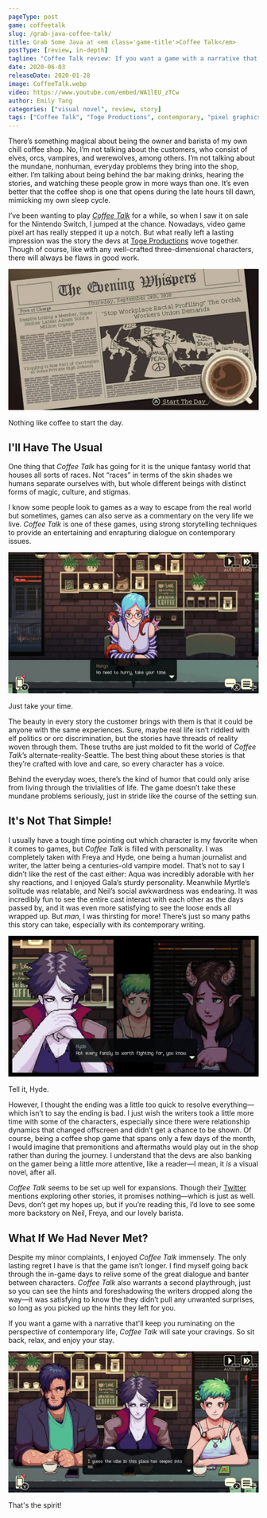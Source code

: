```yaml
---
pageType: post
game: coffeetalk
slug: /grab-java-coffee-talk/
title: Grab Some Java at <em class='game-title'>Coffee Talk</em>
postType: [review, in-depth]
tagline: "Coffee Talk review: If you want a game with a narrative that'll keep you ruminating on the perspective of contemporary life, Coffee Talk will sate your cravings. So sit back, relax, and enjoy your stay."
date: 2020-06-03
releaseDate: 2020-01-28
image: CoffeeTalk.webp
video: https://www.youtube.com/embed/WA1lEU_zTCw
author: Emily Tang
categories: ["visual novel", review, story]
tags: ["Coffee Talk", "Toge Productions", contemporary, "pixel graphics"]
---
```


There’s something magical about being the owner and barista of my own chill coffee shop. No, I’m not talking about the customers, who consist of elves, orcs, vampires, and werewolves, among others. I’m not talking about the mundane, nonhuman, everyday problems they bring into the shop, either. I’m talking about being behind the bar making drinks, hearing the stories, and watching these people grow in more ways than one. It’s even better that the coffee shop is one that opens during the late hours till dawn, mimicking my own sleep cycle.

I’ve been wanting to play [_Coffee Talk_](http://coffeetalk.info/) for a while, so when I saw it on sale for the Nintendo Switch, I jumped at the chance. Nowadays, video game pixel art has really stepped it up a notch. But what really left a lasting impression was the story the devs at [Toge Productions](https://www.togeproductions.com/) wove together. Though of course, like with any well-crafted three-dimensional characters, there will always be flaws in good work.

![Start the day.][image0]

<figcaption>Nothing like coffee to start the day.</figcaption>

## I'll Have The Usual

One thing that _Coffee Talk_ has going for it is the unique fantasy world that houses all sorts of races. Not “races” in terms of the skin shades we humans separate ourselves with, but whole different beings with distinct forms of magic, culture, and stigmas.

I know some people look to games as a way to escape from the real world but sometimes, games can also serve as a commentary on the very life we live. _Coffee Talk_ is one of these games, using strong storytelling techniques to provide an entertaining and enrapturing dialogue on contemporary issues.

![Just take your time.][image1]

<figcaption>Just take your time.</figcaption>

The beauty in every story the customer brings with them is that it could be anyone with the same experiences. Sure, maybe real life isn’t riddled with elf politics or orc discrimination, but the stories have threads of reality woven through them. These truths are just molded to fit the world of _Coffee Talk_’s alternate-reality-Seattle. The best thing about these stories is that they’re crafted with love and care, so every character has a voice.

Behind the everyday woes, there’s the kind of humor that could only arise from living through the trivialities of life. The game doesn’t take these mundane problems seriously, just in stride like the course of the setting sun.

## It's Not That Simple!

I usually have a tough time pointing out which character is my favorite when it comes to games, but _Coffee Talk_ is filled with personality. I was completely taken with Freya and Hyde, one being a human journalist and writer, the latter being a centuries-old vampire model. That’s not to say I didn’t like the rest of the cast either: Aqua was incredibly adorable with her shy reactions, and I enjoyed Gala’s sturdy personality. Meanwhile Myrtle’s solitude was relatable, and Neil’s social awkwardness was endearing. It was incredibly fun to see the entire cast interact with each other as the days passed by, and it was even more satisfying to see the loose ends all wrapped up. But _man_, I was thirsting for more! There’s just so many paths this story can take, especially with its contemporary writing.

![Hyde spitting mad truth.][image2]

<figcaption>Tell it, Hyde.</figcaption>

However, I thought the ending was a little too quick to resolve everything—which isn’t to say the ending is bad. I just wish the writers took a little more time with some of the characters, especially since there were relationship dynamics that changed offscreen and didn’t get a chance to be shown. Of course, being a coffee shop game that spans only a few days of the month, I would imagine that premonitions and aftermaths would play out in the shop rather than during the journey. I understand that the devs are also banking on the gamer being a little more attentive, like a reader—I mean, it _is_ a visual novel, after all.

_Coffee Talk_ seems to be set up well for expansions. Though their [Twitter](https://twitter.com/coffeetalk_game?ref_src=twsrc%5Egoogle%7Ctwcamp%5Eserp%7Ctwgr%5Eauthor) mentions exploring other stories, it promises nothing—which is just as well. Devs, don’t get my hopes up, but if you’re reading this, I’d love to see some more backstory on Neil, Freya, and our lovely barista.

## What If We Had Never Met?

Despite my minor complaints, I enjoyed _Coffee Talk_ immensely. The only lasting regret I have is that the game isn’t longer. I find myself going back through the in-game days to relive some of the great dialogue and banter between characters. _Coffee Talk_ also warrants a second playthrough, just so you can see the hints and foreshadowing the writers dropped along the way—it was satisfying to know the they didn’t pull any unwanted surprises, so long as you picked up the hints they left for you.

If you want a game with a narrative that'll keep you ruminating on the perspective of contemporary life, _Coffee Talk_ will sate your cravings. So sit back, relax, and enjoy your stay.

![That's the spirit.][image3]

<figcaption>That's the spirit!</figcaption>

[image0]: ../../../images/post/coffeetalk/coffeetalk0.webp
[image1]: ../../../images/post/coffeetalk/coffeetalk1.webp
[image2]: ../../../images/post/coffeetalk/coffeetalk2.webp
[image3]: ../../../images/post/coffeetalk/coffeetalk3.webp
